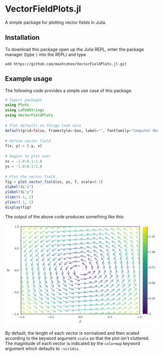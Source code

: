 # VectorFieldPlots.jl
A simple package for plotting vector fields in Julia.

## Installation
To download this package open up the Julia REPL, enter the package manager (type `]` into the REPL) and type

    add https://github.com/maxhcohen/VectorFieldPlots.jl.git

## Example usage
The following code provides a simple use case of this package.

```julia
# Import packages
using Plots
using LaTeXStrings
using VectorFieldPlots

# Plot defaults so things look nice
default(grid=false, framestyle=:box, label="", fontfamily="Computer Modern")

# Define vector field
f(x, y) = [-y, x]

# Region to plot over
xs = -1.0:0.1:1.0
ys = -1.0:0.1:1.0

# Plot the vector field
fig = plot_vector_field(xs, ys, f, scale=0.1)
xlabel!(L"x")
ylabel!(L"y")
xlims!(-1, 1)
ylims!(-1, 1)
display(fig)

```

The output of the above code produces something like this:

![](https://github.com/maxhcohen/VectorFieldPlots.jl/blob/main/images/example.png)

By default, the length of each vector is normalized and then scaled according to the keyword argument `scale` so that the plot isn't cluttered. The magnitude of each vector is indicated by the `colormap` keyword argument which defaults to `:viridis`. 
